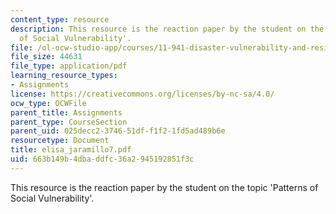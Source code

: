 ```yaml
---
content_type: resource
description: This resource is the reaction paper by the student on the topic 'Patterns
  of Social Vulnerability'.
file: /ol-ocw-studio-app/courses/11-941-disaster-vulnerability-and-resilience-spring-2005/663b149b4dbaddfc36a2945192851f3c_elisa_jaramillo7.pdf
file_size: 44631
file_type: application/pdf
learning_resource_types:
- Assignments
license: https://creativecommons.org/licenses/by-nc-sa/4.0/
ocw_type: OCWFile
parent_title: Assignments
parent_type: CourseSection
parent_uid: 025decc2-3746-51df-f1f2-1fd5ad489b6e
resourcetype: Document
title: elisa_jaramillo7.pdf
uid: 663b149b-4dba-ddfc-36a2-945192851f3c
---
```

This resource is the reaction paper by the student on the topic 'Patterns of Social Vulnerability'.